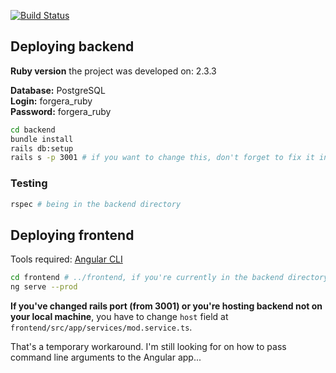 [![Build Status](https://travis-ci.org/mvlabat/forgera_ruby.svg?branch=master)](https://travis-ci.org/mvlabat/forgera_ruby)

## Deploying backend
**Ruby version** the project was developed on: 2.3.3

**Database:** PostgreSQL<BR>
**Login:** forgera_ruby<BR>
**Password:** forgera_ruby

```bash
cd backend
bundle install
rails db:setup
rails s -p 3001 # if you want to change this, don't forget to fix it in the frontend, see below
```

### Testing
```bash
rspec # being in the backend directory
```

## Deploying frontend
Tools required: [Angular CLI](https://cli.angular.io/)
```bash
cd frontend # ../frontend, if you're currently in the backend directory
ng serve --prod
```
**If you've changed rails port (from 3001) or you're hosting backend not on your local machine**,
you have to change `host` field at `frontend/src/app/services/mod.service.ts`.

That's a temporary workaround.
I'm still looking for on how to pass command line arguments to the Angular app...

